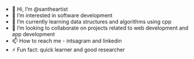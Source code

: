 - 👋 Hi, I’m @santheartist
- 👀 I’m interested in software development
- 🌱 I’m currently learning data structures and algorithms using cpp
- 💞️ I’m looking to collaborate on projects related to web development and app development
- 📫 How to reach me - intsagram and linkedin
- ⚡ Fun fact: quick learner and good researcher 

<!---
santheartist/santheartist is a ✨ special ✨ repository because its `README.md` (this file) appears on your GitHub profile.
You can click the Preview link to take a look at your changes.
--->
